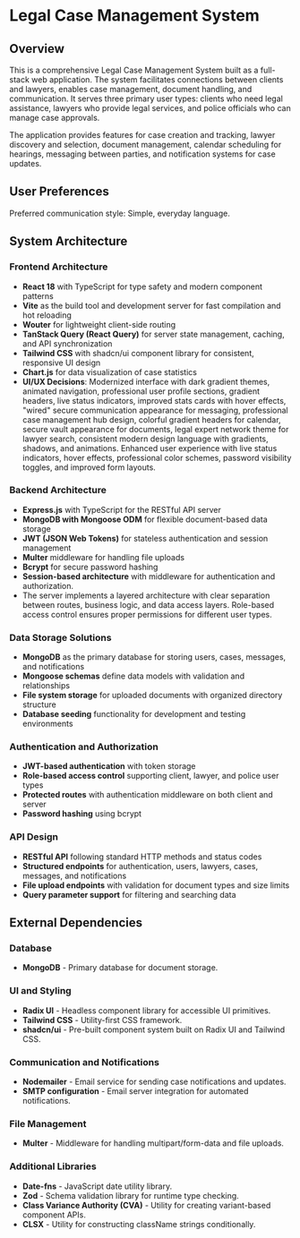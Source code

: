 # Legal Case Management System

## Overview

This is a comprehensive Legal Case Management System built as a full-stack web application. The system facilitates connections between clients and lawyers, enables case management, document handling, and communication. It serves three primary user types: clients who need legal assistance, lawyers who provide legal services, and police officials who can manage case approvals.

The application provides features for case creation and tracking, lawyer discovery and selection, document management, calendar scheduling for hearings, messaging between parties, and notification systems for case updates.

## User Preferences

Preferred communication style: Simple, everyday language.

## System Architecture

### Frontend Architecture
- **React 18** with TypeScript for type safety and modern component patterns
- **Vite** as the build tool and development server for fast compilation and hot reloading
- **Wouter** for lightweight client-side routing
- **TanStack Query (React Query)** for server state management, caching, and API synchronization
- **Tailwind CSS** with shadcn/ui component library for consistent, responsive UI design
- **Chart.js** for data visualization of case statistics
- **UI/UX Decisions**: Modernized interface with dark gradient themes, animated navigation, professional user profile sections, gradient headers, live status indicators, improved stats cards with hover effects, "wired" secure communication appearance for messaging, professional case management hub design, colorful gradient headers for calendar, secure vault appearance for documents, legal expert network theme for lawyer search, consistent modern design language with gradients, shadows, and animations. Enhanced user experience with live status indicators, hover effects, professional color schemes, password visibility toggles, and improved form layouts.

### Backend Architecture
- **Express.js** with TypeScript for the RESTful API server
- **MongoDB with Mongoose ODM** for flexible document-based data storage
- **JWT (JSON Web Tokens)** for stateless authentication and session management
- **Multer** middleware for handling file uploads
- **Bcrypt** for secure password hashing
- **Session-based architecture** with middleware for authentication and authorization.
- The server implements a layered architecture with clear separation between routes, business logic, and data access layers. Role-based access control ensures proper permissions for different user types.

### Data Storage Solutions
- **MongoDB** as the primary database for storing users, cases, messages, and notifications
- **Mongoose schemas** define data models with validation and relationships
- **File system storage** for uploaded documents with organized directory structure
- **Database seeding** functionality for development and testing environments

### Authentication and Authorization
- **JWT-based authentication** with token storage
- **Role-based access control** supporting client, lawyer, and police user types
- **Protected routes** with authentication middleware on both client and server
- **Password hashing** using bcrypt

### API Design
- **RESTful API** following standard HTTP methods and status codes
- **Structured endpoints** for authentication, users, lawyers, cases, messages, and notifications
- **File upload endpoints** with validation for document types and size limits
- **Query parameter support** for filtering and searching data

## External Dependencies

### Database
- **MongoDB** - Primary database for document storage.

### UI and Styling
- **Radix UI** - Headless component library for accessible UI primitives.
- **Tailwind CSS** - Utility-first CSS framework.
- **shadcn/ui** - Pre-built component system built on Radix UI and Tailwind CSS.

### Communication and Notifications
- **Nodemailer** - Email service for sending case notifications and updates.
- **SMTP configuration** - Email server integration for automated notifications.

### File Management
- **Multer** - Middleware for handling multipart/form-data and file uploads.

### Additional Libraries
- **Date-fns** - JavaScript date utility library.
- **Zod** - Schema validation library for runtime type checking.
- **Class Variance Authority (CVA)** - Utility for creating variant-based component APIs.
- **CLSX** - Utility for constructing className strings conditionally.